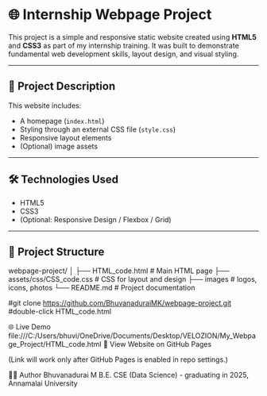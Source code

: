 # 🌐 Internship Webpage Project

This project is a simple and responsive static website created using **HTML5** and **CSS3** as part of my internship training. It was built to demonstrate fundamental web development skills, layout design, and visual styling.

---

## 📄 Project Description

This website includes:
- A homepage (`index.html`)
- Styling through an external CSS file (`style.css`)
- Responsive layout elements
- (Optional) image assets

---

## 🛠️ Technologies Used

- HTML5
- CSS3
- (Optional: Responsive Design / Flexbox / Grid)

---

## 📁 Project Structure


webpage-project/
│
├── HTML_code.html           # Main HTML page
├── assets/css/CSS_code.css           # CSS for layout and design
├── images              # logos, icons, photos
└── README.md            # Project documentation



#git clone https://github.com/BhuvanaduraiMK/webpage-project.git
#double-click HTML_code.html

🌐 Live Demo file:///C:/Users/bhuvi/OneDrive/Documents/Desktop/VELOZION/My_Webpage_Project/HTML_code.html
🔗 View Website on GitHub Pages

(Link will work only after GitHub Pages is enabled in repo settings.)

🙋‍♂️ Author
Bhuvanadurai M
B.E. CSE (Data Science) - graduating in 2025,
Annamalai University

